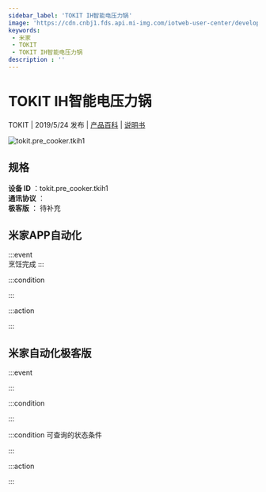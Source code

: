 ```yaml
---
sidebar_label: 'TOKIT IH智能电压力锅'
image: 'https://cdn.cnbj1.fds.api.mi-img.com/iotweb-user-center/developer_1679047612570WjBcrztY.png?GalaxyAccessKeyId=AKVGLQWBOVIRQ3XLEW&Expires=9223372036854775807&Signature=F8jTYE4P2BfIEr6IjMOHegM0LHk='
keywords: 
 - 米家
 - TOKIT
 - TOKIT IH智能电压力锅
description : ''
---
```

# TOKIT IH智能电压力锅

TOKIT | 2019/5/24 发布 | [产品百科](https://home.mi.com/webapp/content/baike/product/index.html?model=tokit.pre_cooker.tkih1/) | [说明书](https://home.mi.com/views/introduction.html?model=tokit.pre_cooker.tkih1&region=cn)

![tokit.pre_cooker.tkih1](https://cdn.cnbj1.fds.api.mi-img.com/iotweb-user-center/developer_1679047612570WjBcrztY.png?GalaxyAccessKeyId=AKVGLQWBOVIRQ3XLEW&Expires=9223372036854775807&Signature=F8jTYE4P2BfIEr6IjMOHegM0LHk=)

## 规格  
> 
**设备 ID** ：tokit.pre_cooker.tkih1  
**通讯协议** ：  
**极客版**  ： 待补充 


## 米家APP自动化  

:::event  
烹饪完成
:::

:::condition  

:::

:::action   

:::

## 米家自动化极客版  

:::event  

:::

:::condition  

:::

:::condition 可查询的状态条件  

:::

:::action  

:::

        
